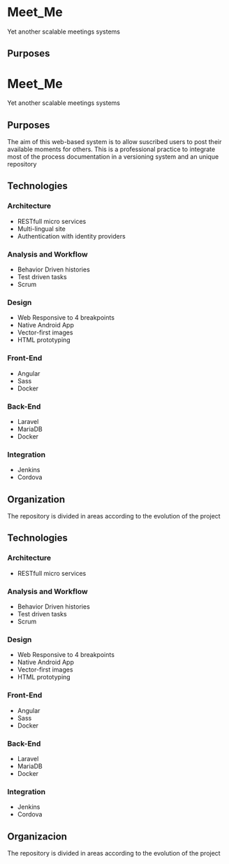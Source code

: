 # Meet_Me
Yet another scalable meetings systems

## Purposes
# Meet_Me
Yet another scalable meetings systems

## Purposes
The aim of this web-based system is to allow suscribed users to post their available moments for others.
This is a professional practice to integrate most of the process documentation in a versioning system and an unique repository

## Technologies

### Architecture
- RESTfull micro services
- Multi-lingual site
- Authentication with identity providers

### Analysis and Workflow
- Behavior Driven histories
- Test driven tasks
- Scrum

### Design
- Web Responsive to 4 breakpoints
- Native Android App
- Vector-first images
- HTML prototyping

### Front-End
- Angular
- Sass
- Docker

### Back-End
- Laravel
- MariaDB
- Docker

### Integration
- Jenkins
- Cordova

## Organization
The repository is divided in areas according to the evolution of the project


## Technologies

### Architecture
- RESTfull micro services

### Analysis and Workflow
- Behavior Driven histories
- Test driven tasks
- Scrum

### Design
- Web Responsive to 4 breakpoints
- Native Android App
- Vector-first images
- HTML prototyping

### Front-End
- Angular
- Sass
- Docker

### Back-End
- Laravel
- MariaDB
- Docker

### Integration
- Jenkins
- Cordova

## Organizacion
The repository is divided in areas according to the evolution of the project
